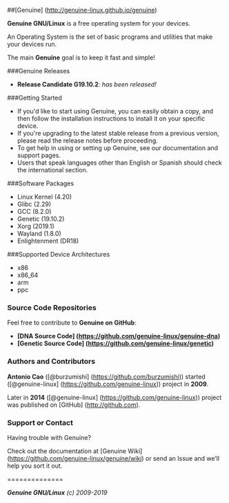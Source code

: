 ##[Genuine] (http://genuine-linux.github.io/genuine)

**Genuine GNU/Linux** is a free operating system for your devices.

An Operating System is the set of basic programs and utilities that make your devices run.

The main **Genuine** goal is to keep it fast and simple!

###Genuine Releases

 * **Release Candidate G19.10.2**: _has been released!_


###Getting Started

 - If you'd like to start using Genuine, you can easily obtain a copy, and then follow the installation instructions to install it on your specific device.
 - If you're upgrading to the latest stable release from a previous version, please read the release notes before proceeding.
 - To get help in using or setting up Genuine, see our documentation and support pages.
 - Users that speak languages other than English or Spanish should check the international section.


###Software Packages

 - Linux Kernel (4.20)
 - Glibc (2.29)
 - GCC (8.2.0)
 - Genetic (19.10.2)
 - Xorg (2019.1)
 - Wayland (1.8.0)
 - Enlightenment (DR18)


###Supported Device Architectures

 - x86
 - x86_64
 - arm
 - ppc


### Source Code Repositories

Feel free to contribute to **Genuine on GitHub**:

* **[DNA Source Code] (https://github.com/genuine-linux/genuine-dna)**
* **[Genetic Source Code] (https://github.com/genuine-linux/genetic)**


### Authors and Contributors

**Antonio Cao** ([@burzumishi] (https://github.com/burzumishi)) started ([@genuine-linux] (https://github.com/genuine-linux)) project in **2009**.

Later in **2014** ([@genuine-linux] (https://github.com/genuine-linux)) project was published on [GitHub] (http://github.com).

### Support or Contact

Having trouble with Genuine?

Check out the documentation at [Genuine Wiki] (https://github.com/genuine-linux/genuine/wiki) or send an Issue and we’ll help you sort it out.

==============

_**Genuine GNU/Linux** (c) 2009-2019_
